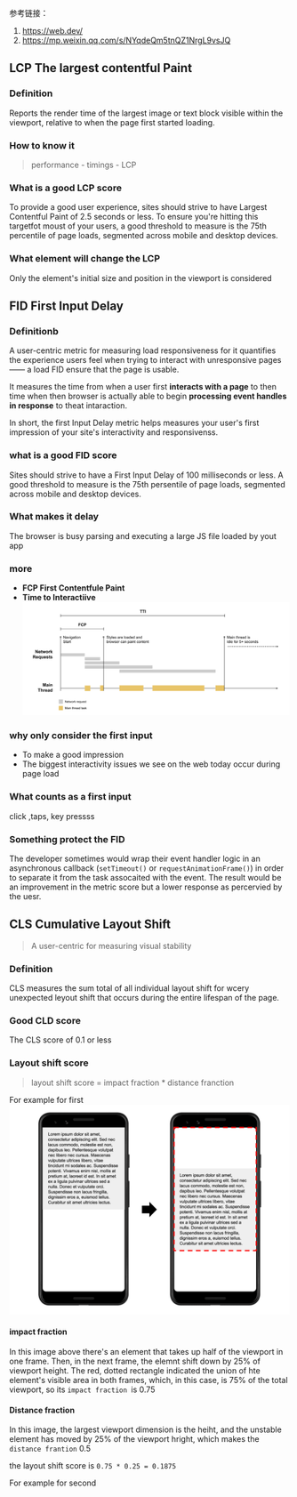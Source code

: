 参考链接：

1. https://web.dev/
2. https://mp.weixin.qq.com/s/NYqdeQm5tnQZ1NrgL9vsJQ

##  LCP The largest contentful Paint 

### Definition

Reports the render time of the largest image or text block visible within the viewport, relative to when the page first started loading.

### How to know it

> performance - timings - LCP

### What is a good LCP score

To provide a good user experience, sites should strive to have Largest Contentful Paint of  2.5 seconds or less. To ensure you're hitting this targetfot moust of your users, a good threshold to measure is the 75th percentile of page loads, segmented across mobile and desktop devices.


### What element will change the LCP

Only the element's initial size and position in the viewport is considered


##  FID First Input Delay

### Definitionb

A user-centric metric for measuring load responsiveness for it quantifies the experience users feel when trying to interact with unresponsive pages —— a load FID ensure that the page is usable.

It measures the time from when a user first **interacts with a page** to then time when then browser is actually able to begin **processing event handles in response** to theat intaraction.

In short, the first Input Delay metric helps measures your user's first impression of your site's interactivity and responsivenss.

### what is a good FID score

Sites should strive to have a First Input Delay of 100 milliseconds or less. A good threshold to measure is the 75th persentile of page loads, segmented across mobile and desktop devices.

### What makes it delay

The browser is busy parsing and executing a large JS file loaded by yout app


### more
- **FCP First Contentfule Paint**
- **Time to Interactiive**
 ![svg](FCP-TTI-FID.svg)

 ### why only consider the first input

 - To make a good impression
 - The biggest interactivity issues we see on the web today occur during page load

 ### What counts as a first input

click ,taps, key pressss

### Something protect the FID

The developer sometimes would wrap their event handler logic in an asynchronous callback (`setTimeout()` or `requestAnimationFrame()`) in order to separate it from the task assocaited with the event. The result would be an improvement in the metric score but a lower response as percervied by the uesr. 


## CLS Cumulative Layout Shift

> A user-centric for measuring visual stability

### Definition

CLS measures the sum total of all individual layout shift  for wcery unexpected leyout shift that occurs during the entire lifespan of the page.

### Good CLD score
The CLS score of 0.1 or less 

### Layout shift score

> layout shift score = impact fraction * distance franction

For example for first
![](layout-shift-1.png)


#### impact fraction
In this image above there's an element that takes up half of the viewport in one frame. Then, in the next frame, the elemnt shift down by 25% of viewport height. The red, dotted rectangle indicated the union of hte element's visible area in both frames, which, in this case, is 75% of the total viewport, so its `impact fraction `is 0.75

#### Distance fraction

In this image, the largest viewport dimension is the heiht, and the unstable element has moved by 25% of the viewport hright, which makes the `distance frantion` 0.5

the layout shift score is `0.75 * 0.25 = 0.1875`

For example for second


